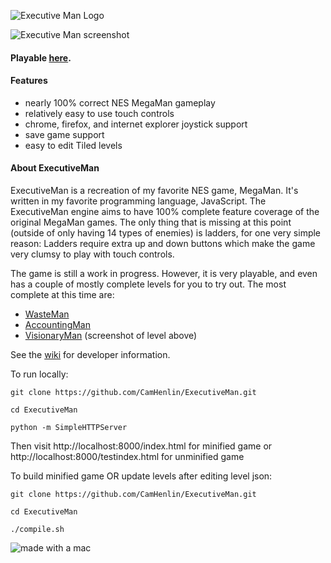![Executive Man Logo](https://raw.githubusercontent.com/CamHenlin/ExecutiveMan/master/images/execmanlogobig.png "executive man logo")

![Executive Man screenshot](https://raw.githubusercontent.com/CamHenlin/ExecutiveMan/master/images/screenshot.png "executive man screenshot")

#### Playable [here](http://executive-man.com/).

#### Features
- nearly 100% correct NES MegaMan gameplay
- relatively easy to use touch controls
- chrome, firefox, and internet explorer joystick support
- save game support
- easy to edit Tiled levels

#### About ExecutiveMan
ExecutiveMan is a recreation of my favorite NES game, MegaMan. It's written in my favorite programming language, JavaScript. The ExecutiveMan engine aims to have 100% complete feature coverage of the original MegaMan games. The only thing that is missing at this point (outside of only having 14 types of enemies) is ladders, for one very simple reason: Ladders require extra up and down buttons which make the game very clumsy to play with touch controls.

The game is still a work in progress. However, it is very playable, and even has a couple of mostly complete levels for you to try out. The most complete at this time are:
- [WasteMan](http://executive-man.com/?level=0)
- [AccountingMan](http://executive-man.com/?level=1)
- [VisionaryMan](http://executive-man.com/?level=8) (screenshot of level above)

See the [wiki](https://github.com/CamHenlin/ExecutiveMan/wiki) for developer information.

To run locally:
```
git clone https://github.com/CamHenlin/ExecutiveMan.git

cd ExecutiveMan

python -m SimpleHTTPServer
```
Then visit http://localhost:8000/index.html for minified game or http://localhost:8000/testindex.html for unminified game

To build minified game OR update levels after editing level json:
```
git clone https://github.com/CamHenlin/ExecutiveMan.git

cd ExecutiveMan

./compile.sh
```

![made with a mac](http://henlin.org/mac.gif "made with a mac")